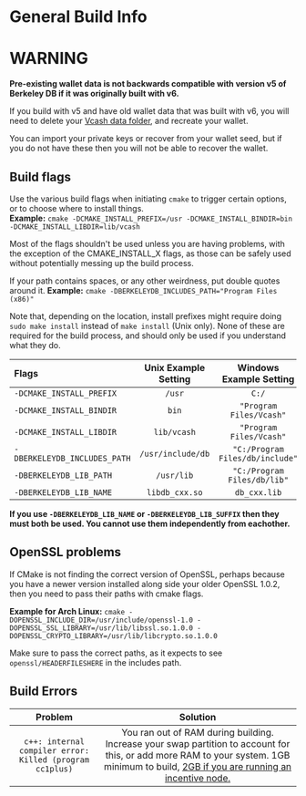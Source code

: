 General Build Info
======
# WARNING
**Pre-existing wallet data is not backwards compatible with version v5 of Berkeley DB if it was originally built with v6.**

If you build with v5 and have old wallet data that was built with v6, you will need to delete your [Vcash data folder](COMMON_ISSUES.md), and recreate your wallet.

You can import your private keys or recover from your wallet seed, but if you do not have these then you will not be able to recover the wallet.

Build flags
---
Use the various build flags when initiating `cmake` to trigger certain options, or to choose where to install things.   
**Example:** `cmake -DCMAKE_INSTALL_PREFIX=/usr -DCMAKE_INSTALL_BINDIR=bin -DCMAKE_INSTALL_LIBDIR=lib/vcash`  

Most of the flags shouldn't be used unless you are having problems, with the exception of the CMAKE_INSTALL_X flags, as those can be safely used without potentially messing up the build process.  

If your path contains spaces, or any other weirdness, put double quotes around it. **Example:** `cmake -DBERKELEYDB_INCLUDES_PATH="Program Files (x86)"`

Note that, depending on the location, install prefixes might require doing `sudo make install` instead of `make install` (Unix only).
None of these are required for the build process, and should only be used if you understand what they do.

Flags                          |Unix Example Setting|Windows Example Setting
:------------------------------|:------------------:|:---:
`-DCMAKE_INSTALL_PREFIX`       |`/usr`              |`C:/`
`-DCMAKE_INSTALL_BINDIR`       |`bin`               |`"Program Files/Vcash"`
`-DCMAKE_INSTALL_LIBDIR`       |`lib/vcash`         |`"Program Files/Vcash"`
`-DBERKELEYDB_INCLUDES_PATH`   |`/usr/include/db`   |`"C:/Program Files/db/include"`
`-DBERKELEYDB_LIB_PATH`        |`/usr/lib`          |`"C:/Program Files/db/lib"`
`-DBERKELEYDB_LIB_NAME`        |`libdb_cxx.so`      |`db_cxx.lib`

**If you use `-DBERKELEYDB_LIB_NAME` or `-DBERKELEYDB_LIB_SUFFIX` then they must both be used. You cannot use them independently from eachother.**

OpenSSL problems
---
If CMake is not finding the correct version of OpenSSL, perhaps because you have a newer version installed along side your older OpenSSL 1.0.2, then you need to pass their paths with cmake flags.  

**Example for Arch Linux:** `cmake -DOPENSSL_INCLUDE_DIR=/usr/include/openssl-1.0 -DOPENSSL_SSL_LIBRARY=/usr/lib/libssl.so.1.0.0 -DOPENSSL_CRYPTO_LIBRARY=/usr/lib/libcrypto.so.1.0.0`  

Make sure to pass the correct paths, as it expects to see `openssl/HEADERFILESHERE` in the includes path.  

Build Errors
---
Problem|Solution
:---:|:---:
`c++: internal compiler error: Killed (program cc1plus)`|You ran out of RAM during building. Increase your swap partition to account for this, or add more RAM to your system. 1GB minimum to build, [2GB if you are running an incentive node.](https://docs.vcash.info/technologies/node-incentives/)
